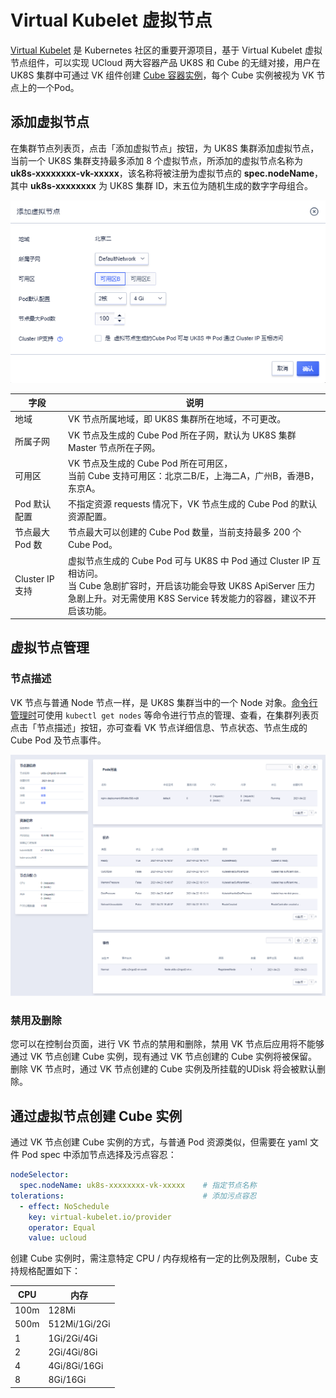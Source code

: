 # Virtual Kubelet 虚拟节点

[Virtual Kubelet](https://virtual-kubelet.io/) 是 Kubernetes 社区的重要开源项目，基于 Virtual Kubelet 虚拟节点组件，可以实现 UCloud 两大容器产品 UK8S 和 Cube 的无缝对接，用户在 UK8S 集群中可通过 VK 组件创建 [Cube 容器实例](/cube/README)，每个 Cube 实例被视为 VK 节点上的一个Pod。

## 添加虚拟节点

在集群节点列表页，点击「添加虚拟节点」按钮，为 UK8S 集群添加虚拟节点，当前一个 UK8S 集群支持最多添加 8 个虚拟节点，所添加的虚拟节点名称为 **uk8s-xxxxxxxx-vk-xxxxx**，该名称将被注册为虚拟节点的 **spec.nodeName**，其中 **uk8s-xxxxxxxx** 为 UK8S 集群 ID，末五位为随机生成的数字字母组合。

![](../images/administercluster/vk_01.png)

| 字段 | 说明 |
|-----|-------|
|地域|VK 节点所属地域，即 UK8S 集群所在地域，不可更改。|
|所属子网|VK 节点及生成的 Cube Pod 所在子网，默认为 UK8S 集群 Master 节点所在子网。|
|可用区|VK 节点及生成的 Cube Pod 所在可用区，<br>当前 Cube 支持可用区：北京二B/E，上海二A，广州B，香港B，东京A。|
|Pod 默认配置|不指定资源 requests 情况下，VK 节点生成的 Cube Pod 的默认资源配置。|
|节点最大 Pod 数|节点最大可以创建的 Cube Pod 数量，当前支持最多 200 个 Cube Pod。|
|Cluster IP 支持|虚拟节点生成的 Cube Pod 可与 UK8S 中 Pod 通过 Cluster IP 互相访问。<br>当 Cube 急剧扩容时，开启该功能会导致 UK8S ApiServer 压力急剧上升。对无需使用 K8S Service 转发能力的容器，建议不开启该功能。|

## 虚拟节点管理

### 节点描述

VK 节点与普通 Node 节点一样，是 UK8S 集群当中的一个 Node 对象。[命令行管理时](/uk8s/manageviakubectl/intro_of_kubectl)可使用 `kubectl get nodes` 等命令进行节点的管理、查看，在集群列表页点击「节点描述」按钮，亦可查看 VK 节点详细信息、节点状态、节点生成的 Cube Pod 及节点事件。

![](../images/administercluster/vk_02.png)

### 禁用及删除

您可以在控制台页面，进行 VK 节点的禁用和删除，禁用 VK 节点后应用将不能够通过 VK 节点创建 Cube 实例，现有通过 VK 节点创建的 Cube 实例将被保留。删除 VK 节点时，通过 VK 节点创建的 Cube 实例及所挂载的UDisk 将会被默认删除。

## 通过虚拟节点创建 Cube 实例

通过 VK 节点创建 Cube 实例的方式，与普通 Pod 资源类似，但需要在 yaml 文件 Pod spec 中添加节点选择及污点容忍：

```yaml
nodeSelector:
  spec.nodeName: uk8s-xxxxxxxx-vk-xxxxx    # 指定节点名称
tolerations:                               # 添加污点容忍
  - effect: NoSchedule
    key: virtual-kubelet.io/provider
    operator: Equal
    value: ucloud
```
创建 Cube 实例时，需注意特定 CPU / 内存规格有一定的比例及限制，Cube 支持规格配置如下：

| CPU | 内存 |
|-----|-----|
|100m|128Mi|
|500m|512Mi/1Gi/2Gi|
|1|1Gi/2Gi/4Gi|
|2|2Gi/4Gi/8Gi|
|4|4Gi/8Gi/16Gi|
|8|8Gi/16Gi|